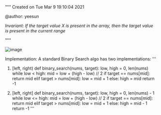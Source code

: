 """
Created on Tue Mar  9 19:10:04 2021

@author: yeesun

_Invariant: If the target value X is present in the array, then the target value is present in the current range_

"""

![image](https://github.com/yeesunch/Leetcode/blob/master/Images/binary_search.jpg)


Implementation: A standard Binary Search algo has two implementations:
'''
1. [left, right)
def binary_search(nums, target):
    low, high = 0, len(nums)
    while low < high:
        mid = low + (high - low) // 2
        if target == nums[mid]:
            return mid
        elif target > nums[mid]:
            low = mid + 1
        else:
            high = mid
    return -1

2. [left, right]
def binary_search(nums, target):
    low, high = 0, len(nums) - 1
    while low <= high:
        mid = low + (high - low) // 2
        if target == nums[mid]:
            return mid
        elif target > nums[mid]:
            low = mid + 1
        else:
            high = mid - 1
    return -1
'''
